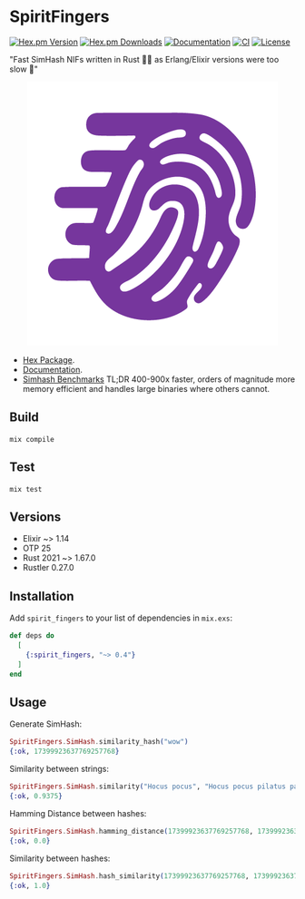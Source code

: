# SpiritFingers

[![Hex.pm Version](https://img.shields.io/hexpm/v/spirit_fingers.svg)](https://hex.pm/packages/spirit_fingers)
[![Hex.pm Downloads](https://img.shields.io/hexpm/dt/spirit_fingers.svg)](https://hex.pm/packages/spirit_fingers)
[![Documentation](https://img.shields.io/badge/docs-hexpm-blue.svg)](https://hexdocs.pm/spirit_fingers)
[![CI](https://github.com/holsee/spirit_fingers/actions/workflows/ci.yml/badge.svg)](https://github.com/holsee/spirit_fingers/actions/workflows/ci.yml)
[![License](https://img.shields.io/hexpm/l/spirit_fingers.svg)](https://github.com/holsee/spirit_fingers/blob/master/LICENSE)

"Fast SimHash NIFs written in Rust 🐇💨 as Erlang/Elixir versions were too slow 🐢"

<p align="center">
  <img src="logo.png" alt="logo">
</p>

* [Hex Package](https://hex.pm/packages/spirit_fingers).
* [Documentation](https://hexdocs.pm/spirit_fingers).
* [Simhash Benchmarks](https://github.com/holsee/simhash_benchmarks) TL;DR 400-900x faster, orders of magnitude more memory efficient and handles large binaries where others cannot. 

## Build

```
mix compile
```

## Test

```
mix test
```

## Versions

* Elixir ~> 1.14
* OTP 25
* Rust 2021 ~> 1.67.0
* Rustler 0.27.0

## Installation

Add `spirit_fingers` to your list of dependencies in `mix.exs`:

```elixir
def deps do
  [
    {:spirit_fingers, "~> 0.4"}
  ]
end
```

## Usage

Generate SimHash:
``` elixir
SpiritFingers.SimHash.similarity_hash("wow")
{:ok, 17399923637769257768}
```

Similarity between strings:
``` elixir
SpiritFingers.SimHash.similarity("Hocus pocus", "Hocus pocus pilatus pas")
{:ok, 0.9375}
```

Hamming Distance between hashes:
``` elixir
SpiritFingers.SimHash.hamming_distance(17399923637769257768, 17399923637769257768)
{:ok, 0.0}
```

Similarity between hashes:
``` elixir
SpiritFingers.SimHash.hash_similarity(17399923637769257768, 17399923637769257768)
{:ok, 1.0}
```

